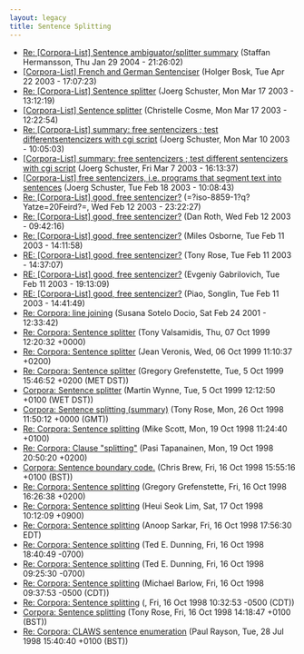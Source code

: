 ```yaml
---
layout: legacy
title: Sentence Splitting
---
```

* [Re: [Corpora-List] Sentence ambiguator/splitter summary](http://nora.hd.uib.no/corpora/2004-1/0095.html) (Staffan Hermansson, Thu Jan 29 2004 - 21:26:02)
* [[Corpora-List] French and German Sentenciser](http://nora.hd.uib.no/corpora/2003-1/0347.html) (Holger Bosk, Tue Apr 22 2003 - 17:07:23)
* [Re: [Corpora-List] Sentence splitter](http://nora.hd.uib.no/corpora/2003-1/0228.html) (Joerg Schuster, Mon Mar 17 2003 - 13:12:19)
* [[Corpora-List] Sentence splitter](http://nora.hd.uib.no/corpora/2003-1/0227.html) (Christelle Cosme, Mon Mar 17 2003 - 12:22:54)
* [Re: [Corpora-List] summary: free sentencizers ; test differentsentencizers with cgi script](http://nora.hd.uib.no/corpora/2003-1/0192.html) (Joerg Schuster, Mon Mar 10 2003 - 10:05:03)
* [[Corpora-List] summary: free sentencizers ; test different sentencizers with cgi script](http://nora.hd.uib.no/corpora/2003-1/0182.html) (Joerg Schuster, Fri Mar 7 2003 - 16:13:37)
* [[Corpora-List] free sentencizers, i.e. programs that segment text into sentences](http://nora.hd.uib.no/corpora/2003-1/0140.html) (Joerg Schuster, Tue Feb 18 2003 - 10:08:43)
* [Re: [Corpora-List] good, free sentencizer?](http://nora.hd.uib.no/corpora/2003-1/0126.html) (=?iso-8859-1?q?Yatze=20Feird?=, Wed Feb 12 2003 - 23:22:27)
* [Re: [Corpora-List] good, free sentencizer?](http://nora.hd.uib.no/corpora/2003-1/0120.html) (Dan Roth, Wed Feb 12 2003 - 09:42:16)
* [Re: [Corpora-List] good, free sentencizer?](http://nora.hd.uib.no/corpora/2003-1/0118.html) (Miles Osborne, Tue Feb 11 2003 - 14:11:58)
* [RE: [Corpora-List] good, free sentencizer?](http://nora.hd.uib.no/corpora/2003-1/0117.html) (Tony Rose, Tue Feb 11 2003 - 14:37:07)
* [RE: [Corpora-List] good, free sentencizer?](http://nora.hd.uib.no/corpora/2003-1/0111.html) (Evgeniy Gabrilovich, Tue Feb 11 2003 - 19:13:09)
* [RE: [Corpora-List] good, free sentencizer?](http://nora.hd.uib.no/corpora/2003-1/0110.html) (Piao, Songlin, Tue Feb 11 2003 - 14:41:49)
* [Re: Corpora: line joining](http://nora.hd.uib.no/corpora/2001-1/0305.html) (Susana Sotelo Docio, Sat Feb 24 2001 - 12:33:42)
* [Re: Corpora: Sentence splitter](http://nora.hd.uib.no/corpora/1999-3/0360.html) (Tony Valsamidis, Thu, 07 Oct 1999 12:20:32 +0000)
* [Re: Corpora: Sentence splitter](http://nora.hd.uib.no/corpora/1999-3/0354.html) (Jean Veronis, Wed, 06 Oct 1999 11:10:37 +0200)
* [Re: Corpora: Sentence splitter](http://nora.hd.uib.no/corpora/1999-3/0348.html) (Gregory Grefenstette, Tue, 5 Oct 1999 15:46:52 +0200 (MET DST))
* [Corpora: Sentence splitter](http://nora.hd.uib.no/corpora/1999-3/0347.html) (Martin Wynne, Tue, 5 Oct 1999 12:12:50 +0100 (WET DST))
* [Corpora: Sentence splitting (summary)](http://nora.hd.uib.no/corpora/1998-4/0068.html) (Tony Rose, Mon, 26 Oct 1998 11:50:12 +0000 (GMT))
* [Re: Corpora: Sentence splitting](http://nora.hd.uib.no/corpora/1998-4/0039.html) (Mike Scott, Mon, 19 Oct 1998 11:24:40 +0100)
* [Re: Corpora: Clause "splitting"](http://nora.hd.uib.no/corpora/1998-4/0038.html) (Pasi Tapanainen, Mon, 19 Oct 1998 20:50:20 +0200)
* [Corpora: Sentence boundary code.](http://nora.hd.uib.no/corpora/1998-4/0036.html) (Chris Brew, Fri, 16 Oct 1998 15:55:16 +0100 (BST))
* [Re: Corpora: Sentence splitting](http://nora.hd.uib.no/corpora/1998-4/0035.html) (Gregory Grefenstette, Fri, 16 Oct 1998 16:26:38 +0200)
* [Re: Corpora: Sentence splitting](http://nora.hd.uib.no/corpora/1998-4/0033.html) (Heui Seok Lim, Sat, 17 Oct 1998 10:12:09 +0900)
* [Re: Corpora: Sentence splitting](http://nora.hd.uib.no/corpora/1998-4/0032.html) (Anoop Sarkar, Fri, 16 Oct 1998 17:56:30 EDT)
* [Re: Corpora: Sentence splitting](http://nora.hd.uib.no/corpora/1998-4/0030.html) (Ted E. Dunning, Fri, 16 Oct 1998 18:40:49 -0700)
* [Re: Corpora: Sentence splitting](http://nora.hd.uib.no/corpora/1998-4/0030.html) (Ted E. Dunning, Fri, 16 Oct 1998 09:25:30 -0700)
* [Re: Corpora: Sentence splitting](http://nora.hd.uib.no/corpora/1998-4/0027.html) (Michael Barlow, Fri, 16 Oct 1998 09:37:53 -0500 (CDT))
* [Re: Corpora: Sentence splitting](http://nora.hd.uib.no/corpora/1998-4/0027.html) (, Fri, 16 Oct 1998 10:32:53 -0500 (CDT))
* [Corpora: Sentence splitting](http://nora.hd.uib.no/corpora/1998-4/0026.html) (Tony Rose, Fri, 16 Oct 1998 14:18:47 +0100 (BST))
* [Re: Corpora: CLAWS sentence enumeration](http://nora.hd.uib.no/corpora/1998-3/0028.html) (Paul Rayson, Tue, 28 Jul 1998 15:40:40 +0100 (BST))
